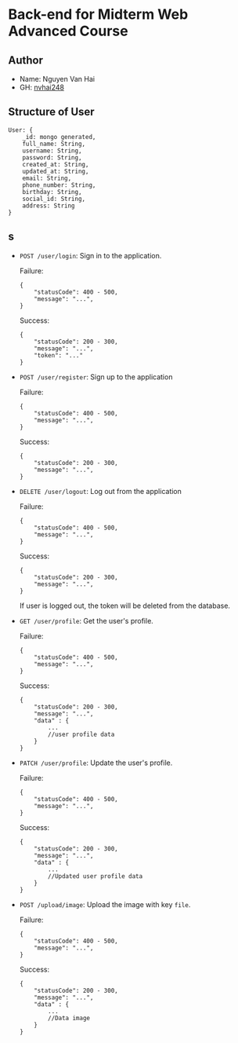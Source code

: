 # Back-end for Midterm Web Advanced Course

## Author
* Name: Nguyen Van Hai
* GH: [nvhai248](https://github.com/nvhai248)

## Structure of User
```
User: {
    _id: mongo generated,
    full_name: String,
    username: String,
    password: String,
    created_at: String,
    updated_at: String,
    email: String,
    phone_number: String,
    birthday: String,
    social_id: String,
    address: String
}
```

## s

* `POST /user/login`: Sign in to the application.
    
    Failure:

    ```
    {
        "statusCode": 400 - 500,
        "message": "...",
    }
    ```

    Success:

    ```
    {
        "statusCode": 200 - 300,
        "message": "...",
        "token": "..."
    }
    ```

* `POST /user/register`: Sign up to the application

    Failure:

    ```
    {
        "statusCode": 400 - 500,
        "message": "...",
    }
    ```

    Success:

    ```
    {
        "statusCode": 200 - 300,
        "message": "...",
    }
    ```
* `DELETE /user/logout`: Log out from the application

    Failure:

    ```
    {
        "statusCode": 400 - 500,
        "message": "...",
    }
    ```

    Success:

    ```
    {
        "statusCode": 200 - 300,
        "message": "...",
    }
    ```

    If user is logged out, the token will be deleted from the database.

* `GET /user/profile`:  Get the user's profile.

    Failure:

    ```
    {
        "statusCode": 400 - 500,
        "message": "...",
    }
    ```

    Success:

    ```
    {
        "statusCode": 200 - 300,
        "message": "...",
        "data" : {
            ...
            //user profile data
        }
    }
    ```
   
* `PATCH /user/profile`:  Update the user's profile.

    Failure:

    ```
    {
        "statusCode": 400 - 500,
        "message": "...",
    }
    ```

    Success:

    ```
    {
        "statusCode": 200 - 300,
        "message": "...",
        "data" : {
            ...
            //Updated user profile data
        }
    }

* `POST /upload/image`:  Upload the image with key `file`.

    Failure:

    ```
    {
        "statusCode": 400 - 500,
        "message": "...",
    }
    ```

    Success:

    ```
    {
        "statusCode": 200 - 300,
        "message": "...",
        "data" : {
            ...
            //Data image
        }
    }